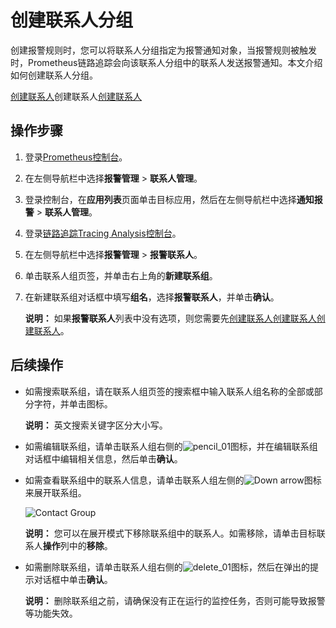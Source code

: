 # 创建联系人分组

创建报警规则时，您可以将联系人分组指定为报警通知对象，当报警规则被触发时，Prometheus链路追踪会向该联系人分组中的联系人发送报警通知。本文介绍如何创建联系人分组。

[创建联系人](/cn.zh-CN/大盘和报警（旧版）/创建联系人.md)创建联系人[创建联系人](/cn.zh-CN/大盘和报警（旧版）/创建联系人.md)

## 操作步骤

1.  登录[Prometheus控制台](https://prometheus.console.aliyun.com/#/home)。

2.  在左侧导航栏中选择**报警管理** \> **联系人管理**。

3.  登录控制台，在**应用列表**页面单击目标应用，然后在左侧导航栏中选择**通知报警** \> **联系人管理**。

4.  登录[链路追踪Tracing Analysis控制台](https://tracing.console.aliyun.com/)。

5.  在左侧导航栏中选择**报警管理** \> **报警联系人**。

6.  单击联系人组页签，并单击右上角的**新建联系组**。

7.  在新建联系组对话框中填写**组名**，选择**报警联系人**，并单击**确认**。

    **说明：** 如果**报警联系人**列表中没有选项，则您需要先[创建联系人](/cn.zh-CN/大盘和报警（旧版）/创建联系人.md)[创建联系人](/cn.zh-CN/大盘和报警（旧版）/创建联系人.md)[创建联系人](/cn.zh-CN/大盘和报警（旧版）/创建联系人.md)。


## 后续操作



-   如需搜索联系组，请在联系人组页签的搜索框中输入联系人组名称的全部或部分字符，并单击图标。

    **说明：** 英文搜索关键字区分大小写。

-   如需编辑联系组，请单击联系人组右侧的![pencil_01](https://static-aliyun-doc.oss-accelerate.aliyuncs.com/assets/img/zh-CN/3868805061/p181704.png)图标，并在编辑联系组对话框中编辑相关信息，然后单击**确认**。
-   如需查看联系组中的联系人信息，请单击联系人组左侧的![Down arrow](https://static-aliyun-doc.oss-accelerate.aliyuncs.com/assets/img/zh-CN/4868805061/p181703.png)图标来展开联系组。

    ![Contact Group](https://static-aliyun-doc.oss-accelerate.aliyuncs.com/assets/img/zh-CN/4868805061/p43297.png)

    **说明：** 您可以在展开模式下移除联系组中的联系人。如需移除，请单击目标联系人**操作**列中的**移除**。

-   如需删除联系组，请单击联系人组右侧的![delete_01](https://static-aliyun-doc.oss-accelerate.aliyuncs.com/assets/img/zh-CN/4868805061/p181706.png)图标，然后在弹出的提示对话框中单击**确认**。

    **说明：** 删除联系组之前，请确保没有正在运行的监控任务，否则可能导致报警等功能失效。


